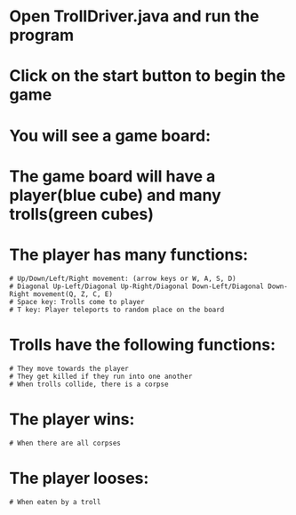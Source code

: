 # Open TrollDriver.java and run the program
# Click on the start button to begin the game
# You will see a game board:
  # The game board will have a player(blue cube) and many trolls(green cubes)
  # The player has many functions:
    # Up/Down/Left/Right movement: (arrow keys or W, A, S, D)
    # Diagonal Up-Left/Diagonal Up-Right/Diagonal Down-Left/Diagonal Down-Right movement(Q, Z, C, E)
    # Space key: Trolls come to player
    # T key: Player teleports to random place on the board
  # Trolls have the following functions:
    # They move towards the player
    # They get killed if they run into one another
    # When trolls collide, there is a corpse
  # The player wins:
    # When there are all corpses
  # The player looses: 
    # When eaten by a troll

